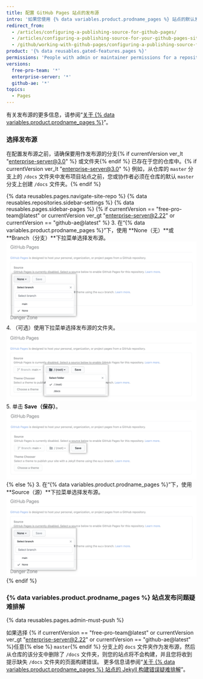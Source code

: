 ```yaml
---
title: 配置 GitHub Pages 站点的发布源
intro: '如果您使用 {% data variables.product.prodname_pages %} 站点的默认发布源，您的站点将自动发布。 您也可以从不同的分支或文件夹发布{% if currentVersion ver_lt "enterprise-server@3.0" %}项目{% endif %}站点。'
redirect_from:
  - /articles/configuring-a-publishing-source-for-github-pages/
  - /articles/configuring-a-publishing-source-for-your-github-pages-site
  - /github/working-with-github-pages/configuring-a-publishing-source-for-your-github-pages-site
product: '{% data reusables.gated-features.pages %}'
permissions: 'People with admin or maintainer permissions for a repository can configure a publishing source for a {% data variables.product.prodname_pages %} site.'
versions:
  free-pro-team: '*'
  enterprise-server: '*'
  github-ae: '*'
topics:
  - Pages
---
```


有关发布源的更多信息，请参阅“[关于 {% data variables.product.prodname_pages %}](/articles/about-github-pages#publishing-sources-for-github-pages-sites)”。

### 选择发布源

在配置发布源之前，请确保要用作发布源的分支{% if currentVersion ver_lt "enterprise-server@3.0" %} 或文件夹{% endif %} 已存在于您的仓库中。{% if currentVersion ver_lt "enterprise-server@3.0" %} 例如，从仓库的 `master` 分支上的 `/docs` 文件夹中发布项目站点之前，您或协作者必须在仓库的默认 `master` 分支上创建 `/docs` 文件夹。{% endif %}

{% data reusables.pages.navigate-site-repo %}
{% data reusables.repositories.sidebar-settings %}
{% data reusables.pages.sidebar-pages %}
{% if currentVersion == "free-pro-team@latest" or currentVersion ver_gt "enterprise-server@2.22" or currentVersion == "github-ae@latest" %}
3. 在“{% data variables.product.prodname_pages %}”下，使用 **None（无）**或 **Branch（分支）**下拉菜单选择发布源。 ![用于选择发布源的下拉菜单](/assets/images/help/pages/publishing-source-drop-down.png)
4. （可选）使用下拉菜单选择发布源的文件夹。 ![用于选择发布源文件夹的下拉菜单](/assets/images/help/pages/publishing-source-folder-drop-down.png)
5. 单击 **Save（保存）**。 ![Button to save changes to publishing source settings](/assets/images/help/pages/publishing-source-save.png){% else %}
3. 在“{% data variables.product.prodname_pages %}”下，使用 **Source（源）**下拉菜单选择发布源。 ![用于选择发布源的下拉菜单](/assets/images/help/pages/publishing-source-drop-down.png)
{% endif %}

### {% data variables.product.prodname_pages %} 站点发布问题疑难排解

{% data reusables.pages.admin-must-push %}

如果选择 {% if currentVersion == "free-pro-team@latest" or currentVersion ver_gt "enterprise-server@2.22" or currentVersion == "github-ae@latest" %}任意{% else %} `master`{% endif %} 分支上的 `docs` 文件夹作为发布源，然后从仓库的该分支中删除了 `/docs` 文件夹，则您的站点将不会构建，并且您将收到提示缺失 `/docs` 文件夹的页面构建错误。 更多信息请参阅“[关于 {% data variables.product.prodname_pages %} 站点的 Jekyll 构建错误疑难排解](/articles/troubleshooting-jekyll-build-errors-for-github-pages-sites#missing-docs-folder)”。
